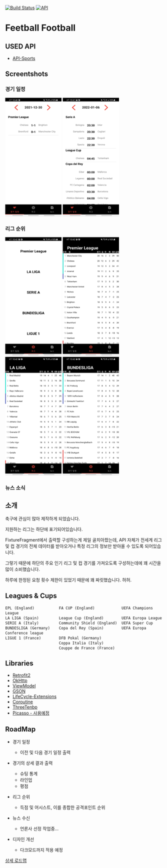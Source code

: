 [![Build Status](https://img.shields.io/badge/platform-Android-green)](https://www.android.com/) [![API](https://img.shields.io/badge/API-+23-brightgreen)](https://android-arsenal.com/api?level=23) 
# Feetball Football
## USED API
- [API-Sports](https://api-sports.io/documentation/football/v3)

## Screentshots
### 경기 일정
<img src="https://github.com/NamJa/Feetball_Football/blob/master/images/fixture_1230.jpg?raw=true" width="180" height="380"> <img src="https://raw.githubusercontent.com/NamJa/Feetball_Football/master/images/fixture_0106.jpg" width="180" height="380">

### 리그 순위
<img src="https://github.com/NamJa/Feetball_Football/blob/master/images/leagues.jpg?raw=true" width="180" height="380"> <img src="https://github.com/NamJa/Feetball_Football/blob/master/images/epl_standing.jpg?raw=true" width="180" height="380"> <img src="https://github.com/NamJa/Feetball_Football/blob/master/images/laliga_standing.jpg?raw=true" width="180" height="380"> <img src="https://github.com/NamJa/Feetball_Football/blob/master/images/bundes_standing.jpg?raw=true" width="180" height="380">

### 뉴스 소식



## 소개
축구에 관심이 많아 제작하게 되었습니다.


지원하는 리그는 하단에 표기되어있습니다.

FixtureFragment에서 출력할 구성하는게 제일 골치아팠는데, API 자체가 전세계 리그 및 컵 경기의 전체 데이터를 받아오거나 특정 리그의 정보만 받아올 수 있도록 되어있습니다. 

그렇기 때문에 하단의 주요 인기 리그 및 컵 경기를 가져오도록 구성하는데에 꽤 시간을 많이 소비했습니다. 

하루에 한정된 요청 횟수 제한이 있었기 때문에 꽤 짜릿했습니다. 허허.



## Leagues & Cups
    EPL (England)           FA CUP (England)            UEFA Champions League
    LA LIGA (Spain)         League Cup (England)        UEFA Europa League
    SERIE A (Italy)         Community Shield (England)  UEFA Super Cup
    BUNDESLIGA (Germany)    Copa del Rey (Spain)        UEFA Europa Conference league
    LIGUE 1 (France)        DFB Pokal (Germany)
                            Coppa Italia (Italy)
                            Couppe de France (France)

## Libraries
- [Retrofit2](https://square.github.io/retrofit/)
- [OkHttp](https://square.github.io/okhttp/)
- [ViewModel](https://developer.android.com/topic/libraries/architecture/viewmodel?hl=ko)
- [GSON](https://github.com/google/gson)
- [LifeCycle-Extensions](https://developer.android.com/jetpack/androidx/releases/lifecycle?hl=ko)
- [Coroutine](https://developer.android.com/kotlin/coroutines?hl=ko)
- [ThreeTenbp](https://www.threeten.org/threetenbp/)
- [Picasso - 사용예정](https://square.github.io/picasso/)

## RoadMap
- 경기 일정
    - 이전 및 다음 경기 일정 출력
- 경기의 상세 결과 출력
    - 슈팅 통계
    - 라인업
    - 평점
- 리그 순위

    - 득점 및 어시스트, 이를 종합한 공격포인트 순위

- 뉴스 수신

    - 언론사 선정 작업중...
- 디자인 개선
    - 다크모드까지 적용 예정

[상세 로드맵](https://github.com/NamJa/Feetball_Football/projects/2)
